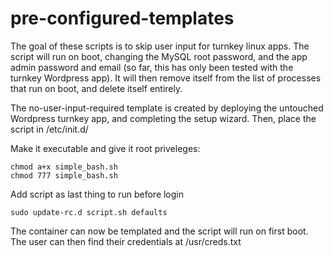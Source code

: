 # pre-configured-templates

The goal of these scripts is to skip user input for turnkey linux apps. The script will run on boot, changing the MySQL root password, and the app admin password and email (so far, this has only been tested with the turnkey Wordpress app). It will then remove itself from the list of processes that run on boot, and delete itself entirely. 

The no-user-input-required template is created by deploying the untouched Wordpress turnkey app, and completing the setup wizard. Then, place the script in /etc/init.d/

Make it executable and give it root priveleges:

```
chmod a+x simple_bash.sh   
chmod 777 simple_bash.sh 
```

Add script as last thing to run before login

```
sudo update-rc.d script.sh defaults
```

The container can now be templated and the script will run on first boot. The user can then find their credentials at /usr/creds.txt

